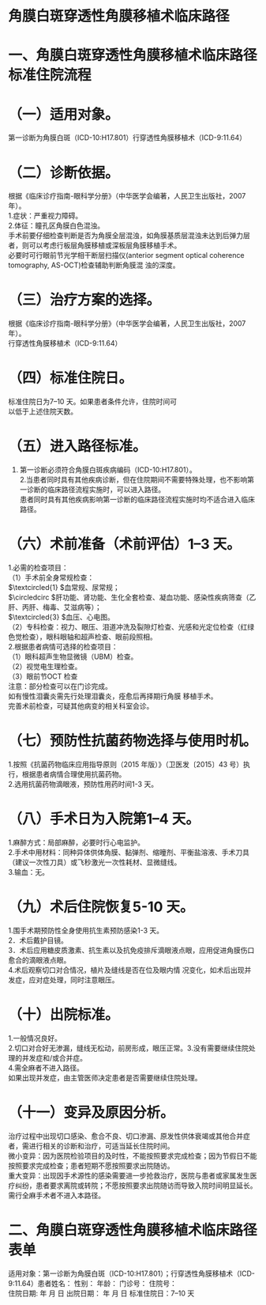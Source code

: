 # 角膜白斑穿透性角膜移植术临床路径  
# 一、角膜白斑穿透性角膜移植术临床路径标准住院流程  
# （一）适用对象。  
第一诊断为角膜白斑（ICD-10:H17.801）行穿透性角膜移植术（ICD-9:11.64）  
# （二）诊断依据。  
根据《临床诊疗指南-眼科学分册》（中华医学会编著，人民卫生出版社，2007 年）。  
1.症状：严重视力障碍。  
2.体征：瞳孔区角膜白色混浊。  
手术前要仔细检查判断是否为角膜全层混浊，如角膜基质层混浊未达到后弹力层者，则可以考虑行板层角膜移植或深板层角膜移植手术。  
必要时可行眼前节光学相干断层扫描仪(anterior  segment  optical coherence tomography, AS-OCT)检查辅助判断角膜混 浊的深度。  
# （三）治疗方案的选择。  
根据《临床诊疗指南-眼科学分册》（中华医学会编著，人民卫生出版社，2007 年）。  
行穿透性角膜移植术（ICD-9:11.64）  
# （四）标准住院日。  
标准住院日为7–10 天。如果患者条件允许，住院时间可  
以低于上述住院天数。  
# （五）进入路径标准。  
1. 第一诊断必须符合角膜白斑疾病编码（ICD-10:H17.801）。  
2.当患者同时具有其他疾病诊断，但在住院期间不需要特殊处理，也不影响第一诊断的临床路径流程实施时，可以进入路径。  
患者同时具有其他疾病影响第一诊断的临床路径流程实施时均不适合进入临床路径。  
# （六）术前准备（术前评估）1–3 天。  
1.必需的检查项目：  
（1）手术前全身常规检查：  
$\textcircled{1} $血常规、尿常规；  
$\circledcirc $肝功能、肾功能、生化全套检查、凝血功能、感染性疾病筛查（乙肝、丙肝、梅毒、艾滋病等）；  
$\textcircled{3} $血压、心电图。  
（2）专科检查：视力、眼压、泪道冲洗及裂隙灯检查、光感和光定位检查（红绿色觉检查），眼科眼轴和超声检查、眼前段照相。  
2.根据患者病情可选择的检查项目：  
（1）眼科超声生物显微镜（UBM）检查。  
（2）视觉电生理检查。  
（3）眼前节OCT 检查  
注意：部分检查可以在门诊完成。  
如有慢性泪囊炎需先行处理泪囊炎，痊愈后再择期行角膜 移植手术。  
完善术前检查，可疑其他病变的相关科室会诊。  
# （七）预防性抗菌药物选择与使用时机。  
1.按照《抗菌药物临床应用指导原则（2015 年版）》（卫医发〔2015〕43 号）执行，根据患者病情合理使用抗菌药物。  
2.选用抗菌药物滴眼液，预防性用药时间1-3 天。  
# （八）手术日为入院第1–4 天。  
1.麻醉方式：局部麻醉，必要时行心电监护。  
2.手术中用材料：同种异体供体角膜、黏弹剂、缩曈剂、平衡盐溶液、手术刀具（建议一次性刀具）或飞秒激光一次性耗材、显微缝线。  
3.输血：无。  
# （九）术后住院恢复5-10 天。  
1.围手术期预防性全身使用抗生素预防感染1-3 天。  
2．术后戴护目镜。  
3．术后应用糖皮质激素、抗生素以及抗免疫排斥滴眼液点眼，应用促进角膜伤口愈合的滴眼液点眼。  
4.术后观察切口对合情况，植片及缝线是否在位及眼内情 况变化，如术后出现并发症，应对症处理，同时注意眼压。  
# （十）出院标准。  
1.一般情况良好。  
2.切口对合好无渗漏，缝线无松动，前房形成，眼压正常。3.没有需要继续住院处理的并发症和/或合并症。  
4.需全麻者不进入路径。  
如果出现并发症，由主管医师决定患者是否需要继续住院处理。  
# （十一）变异及原因分析。  
治疗过程中出现切口感染、愈合不良、切口渗漏、原发性供体衰竭或其他合并症者，需进行相关的诊断和治疗，可适当延长住院时间。  
微小变异：因为医院检验项目的及时性，不能按照要求完成检查；因为节假日不能按照要求完成检查；患者短期不愿按照要求出院随访。  
重大变异：出现因手术源性的感染需要进一步抢救治疗，医院与患者或家属发生医疗纠纷，患者要求离院或转院；不愿按照要求出院随访而导致入院时间明显延长。  
需行全麻手术者不进入本路径。  
# 二、角膜白斑穿透性角膜移植术临床路径表单  
适用对象：第一诊断为角膜白斑（ICD-10:H17.801）；行穿透性角膜移植术（ICD-9:11.64）患者姓名：       性别：    年龄：    门诊号：       住院号：  
住院日期:     年    月   日  出院日期：     年    月   日 标准住院日：7–10 天  
